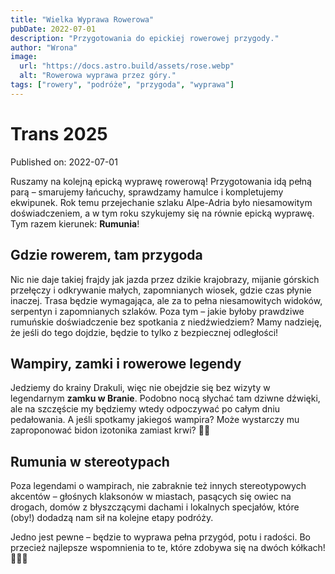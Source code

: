 ```yaml
---
title: "Wielka Wyprawa Rowerowa"
pubDate: 2022-07-01
description: "Przygotowania do epickiej rowerowej przygody."
author: "Wrona"
image:
  url: "https://docs.astro.build/assets/rose.webp"
  alt: "Rowerowa wyprawa przez góry."
tags: ["rowery", "podróże", "przygoda", "wyprawa"]
---
```


# Trans 2025

Published on: 2022-07-01

Ruszamy na kolejną epicką wyprawę rowerową! Przygotowania idą pełną parą – smarujemy łańcuchy, sprawdzamy hamulce i kompletujemy ekwipunek. Rok temu przejechanie szlaku Alpe-Adria było niesamowitym doświadczeniem, a w tym roku szykujemy się na równie epicką wyprawę. Tym razem kierunek: **Rumunia**!

## Gdzie rowerem, tam przygoda

Nic nie daje takiej frajdy jak jazda przez dzikie krajobrazy, mijanie górskich przełęczy i odkrywanie małych, zapomnianych wiosek, gdzie czas płynie inaczej. Trasa będzie wymagająca, ale za to pełna niesamowitych widoków, serpentyn i zapomnianych szlaków. Poza tym – jakie byłoby prawdziwe rumuńskie doświadczenie bez spotkania z niedźwiedziem? Mamy nadzieję, że jeśli do tego dojdzie, będzie to tylko z bezpiecznej odległości!

## Wampiry, zamki i rowerowe legendy

Jedziemy do krainy Drakuli, więc nie obejdzie się bez wizyty w legendarnym **zamku w Branie**. Podobno nocą słychać tam dziwne dźwięki, ale na szczęście my będziemy wtedy odpoczywać po całym dniu pedałowania. A jeśli spotkamy jakiegoś wampira? Może wystarczy mu zaproponować bidon izotonika zamiast krwi? 🤷‍♂️

## Rumunia w stereotypach

Poza legendami o wampirach, nie zabraknie też innych stereotypowych akcentów – głośnych klaksonów w miastach, pasących się owiec na drogach, domów z błyszczącymi dachami i lokalnych specjałów, które (oby!) dodadzą nam sił na kolejne etapy podróży.

Jedno jest pewne – będzie to wyprawa pełna przygód, potu i radości. Bo przecież najlepsze wspomnienia to te, które zdobywa się na dwóch kółkach! 🚴‍♂️🔥
